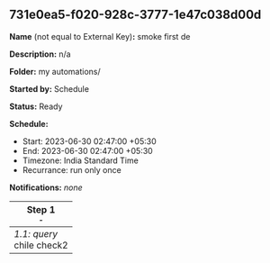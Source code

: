 ## 731e0ea5-f020-928c-3777-1e47c038d00d

**Name** (not equal to External Key)**:** smoke first de

**Description:** n/a

**Folder:** my automations/

**Started by:** Schedule

**Status:** Ready

**Schedule:**

* Start: 2023-06-30 02:47:00 +05:30
* End: 2023-06-30 02:47:00 +05:30
* Timezone: India Standard Time
* Recurrance: run only once

**Notifications:** _none_


| Step 1<br>_<small>-</small>_ |
| --- |
| _1.1: query_<br>chile check2 |
